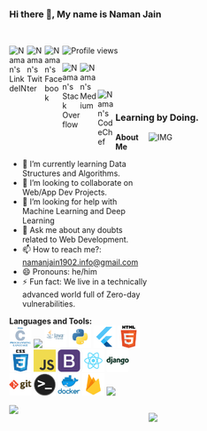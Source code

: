### Hi there 👋, My name is Naman Jain
<br/>
<div style="display: block">
<a href="https://www.linkedin.com/in/naman-jain1902?lipi=urn%3Ali%3Apage%3Ad_flagship3_profile_view_base_contact_details%3B%2Br9TrcxtRUuWuF%2BUxYeKZg%3D%3D">
  <img align="left" alt="Naman's LinkdeIN" width="32px" src="https://cdn.jsdelivr.net/npm/simple-icons@v3/icons/linkedin.svg" />
</a>

<a href="https://twitter.com/NamanJa52299261">
  <img align="left" alt="Naman's Twitter" width="32px" src="https://cdn.jsdelivr.net/npm/simple-icons@v3/icons/twitter.svg" />
</a>

<a href="https://facebook.com/NamanJa52299261">
  <img align="left" alt="Naman's Facebook" width="32px" src="https://cdn.jsdelivr.net/npm/simple-icons@v3/icons/facebook.svg" />
</a>

![Profile views](https://gpvc.arturio.dev/nj1902)  

<a href="https://stackoverflow.com/users/13606112/naman-jain">
  <img align="left" alt="Naman's Stack Overflow" width="32px" src="https://cdn.jsdelivr.net/npm/simple-icons@v3/icons/stackoverflow.svg" />
</a>


<a href="https://1902ben10.medium.com/">
  <img align="left" alt="Naman's Medium" width="32px" src="https://cdn.jsdelivr.net/npm/simple-icons@v3/icons/medium.svg" />
</a>

<br/><br/>

<a href="https://www.codechef.com/users/itsnj1902">
  <img align="left" alt="Naman's CodeChef" width="32px" src="https://cdn.jsdelivr.net/npm/simple-icons@v3/icons/codechef.svg" />
</a>
<div>  


<br />
  
### Learning by Doing.
 
 <!--
 [![GitHub stars](https://img.shields.io/github/stars/Naereen/StrapDown.js.svg?style=social&label=Star&maxAge=2592000)](https://GitHub.com/nj1902/StrapDown.js/stargazers/) [![GitHub followers](https://img.shields.io/github/followers/Naereen.svg?style=social&label=Follow&maxAge=2592000)](https://github.com/nj1902?tab=followers) [![GitHub watchers](https://img.shields.io/github/watchers/Naereen/StrapDown.js.svg?style=social&label=Watch&maxAge=2592000)](https://GitHub.com/nj1902/StrapDown.js/watchers/) 

<br>

-->




<!--  <a href="https://github.com/ryo-ma/github-profile-trophy"><img src="https://github-profile-trophy.vercel.app/?username=nj1902" alt="nj1902" /></a> -->
 


 <img  width="50%" height="505" align="right" alt="IMG" src="https://cdn.dribbble.com/users/1292677/screenshots/6139167/avento.gif" />
<!--https://media.giphy.com/media/ryKkajMOMjYCQ/giphy.gif-->
<!-- https://media.giphy.com/media/H55l0bcEOOqWqlrNbt/giphy.gif -->

**About Me**
- 🌱 I’m currently learning Data Structures and Algorithms.
- 👯 I’m looking to collaborate on Web/App Dev Projects.
- 🤔 I’m looking for help with Machine Learning and Deep Learning 
- 💬 Ask me about any doubts related to Web Development.
- 📫 How to reach me?: namanjain1902.info@gmail.com
- 😄 Pronouns: he/him
- ⚡ Fun fact:  We live in a technically advanced world full of Zero-day vulnerabilities.

**Languages and Tools:**  
<code><img height="40" src="https://raw.githubusercontent.com/github/explore/80688e429a7d4ef2fca1e82350fe8e3517d3494d/topics/c/c.png"></code>
<img src="https://img.icons8.com/color/48/000000/c-plus-plus-logo.png"/>
<code><img height="40" src="https://raw.githubusercontent.com/github/explore/80688e429a7d4ef2fca1e82350fe8e3517d3494d/topics/java/java.png"></code>
<code><img height="40" src="https://raw.githubusercontent.com/github/explore/80688e429a7d4ef2fca1e82350fe8e3517d3494d/topics/python/python.png"></code>
<code><img height="40" src="https://raw.githubusercontent.com/github/explore/80688e429a7d4ef2fca1e82350fe8e3517d3494d/topics/flutter/flutter.png"></code>
<code><img height="40" src="https://raw.githubusercontent.com/github/explore/80688e429a7d4ef2fca1e82350fe8e3517d3494d/topics/html/html.png"></code>
<code><img height="40" src="https://raw.githubusercontent.com/github/explore/80688e429a7d4ef2fca1e82350fe8e3517d3494d/topics/css/css.png"></code>
<code><img height="40" src="https://raw.githubusercontent.com/github/explore/80688e429a7d4ef2fca1e82350fe8e3517d3494d/topics/javascript/javascript.png"></code>
<code><img height="40" src="https://raw.githubusercontent.com/github/explore/80688e429a7d4ef2fca1e82350fe8e3517d3494d/topics/bootstrap/bootstrap.png"></code>
<code><img height="40" src="https://raw.githubusercontent.com/github/explore/80688e429a7d4ef2fca1e82350fe8e3517d3494d/topics/react/react.png"></code>
<code><img height="40" src="https://raw.githubusercontent.com/github/explore/80688e429a7d4ef2fca1e82350fe8e3517d3494d/topics/django/django.png"></code>
<code><img height="40" src="https://raw.githubusercontent.com/github/explore/80688e429a7d4ef2fca1e82350fe8e3517d3494d/topics/git/git.png"></code>
<code><img height="40" src="https://raw.githubusercontent.com/github/explore/80688e429a7d4ef2fca1e82350fe8e3517d3494d/topics/terminal/terminal.png"></code>
<code><img height="40" src="https://raw.githubusercontent.com/github/explore/80688e429a7d4ef2fca1e82350fe8e3517d3494d/topics/docker/docker.png"></code>
<code><img height="40" src="https://raw.githubusercontent.com/github/explore/80688e429a7d4ef2fca1e82350fe8e3517d3494d/topics/firebase/firebase.png"></code>
<img src="https://img.icons8.com/color/48/000000/heroku.png"/>

<img  align="left" width="50%" src="https://github-readme-stats.vercel.app/api?username=nj1902&show_icons=truee&theme=cobalt ">
<img  aligh="right"  width="45%%" src="https://github-readme-stats.vercel.app/api/top-langs/?username=nj1902&count_private=true&layout=compact&theme=cobalt"/>
<!-- ![GitHub stats](https://github-readme-stats.vercel.app/api?username=nj1902&show_icons=truee&theme=cobalt)   -->

<!-- 
<span style="float:right">
<img style="display:inline-block;" src="https://github-readme-stats.vercel.app/api/top-langs/?username=nj1902&count_private=true&layout=compact" width="410"/>
 &nbsp;&nbsp;
</span>

 -->
 

